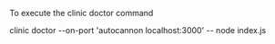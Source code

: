 To execute the clinic doctor command

clinic doctor --on-port 'autocannon localhost:3000' -- node index.js